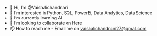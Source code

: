 - 👋 Hi, I’m @Vaishalichandnani
- 👀 I’m interested in Python, SQL, PowerBi, Data Analytics, Data Science
- 🌱 I’m currently learning AI
- 💞️ I’m looking to collaborate on Here
- 📫 How to reach me - Email me on vaishalichandnani27@gmail.com 

<!---
Vaishalichandnani/Vaishalichandnani is a ✨ special ✨ repository because its `README.md` (this file) appears on your GitHub profile.
You can click the Preview link to take a look at your changes.
--->
